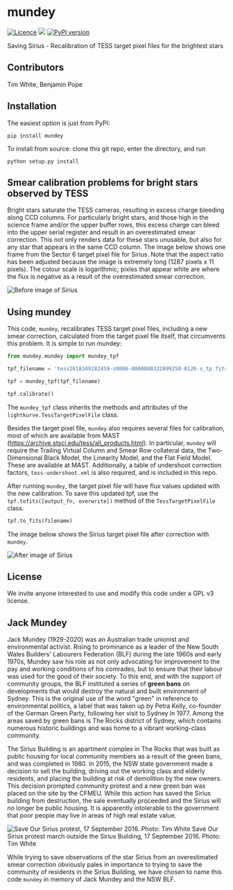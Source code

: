 # mundey
[![Licence](http://img.shields.io/badge/license-GPLv3-blue.svg?style=flat)](http://www.gnu.org/licenses/gpl-3.0.html)
![](https://github.com/hvidy/mundey/workflows/integration/badge.svg)
[![PyPI version](https://badge.fury.io/py/mundey.svg)](https://badge.fury.io/py/mundey)

Saving Sirius - Recalibration of TESS target pixel files for the brightest stars

## Contributors

Tim White, Benjamin Pope

## Installation

The easiest option is just from PyPI:

`pip install mundey`

To install from source: clone this git repo, enter the directory, and run

`python setup.py install`

## Smear calibration problems for bright stars observed by TESS

Bright stars saturate the TESS cameras, resulting in excess charge bleeding along CCD columns. For particularly bright stars, and those high in the science frame and/or the upper buffer rows, this excess charge can bleed into the upper serial register and result in an overestimated smear correction. This not only renders data for these stars unusable, but also for any star that appears in the same CCD column. The image below shows one frame from the Sector 6 target pixel file for Sirius. Note that the aspect ratio has been adjusted because the image is extremely long (1287 pixels x 11 pixels). The colour scale is logarithmic; pixles that appear white are where the flux is negative as a result of the overestimated smear correction.

![Before image of Sirius](/images/Sirius-before.png)

## Using mundey

This code, `mundey`, recalibrates TESS target pixel files, including a new smear correction, calculated from the target pixel file itself, that circumvents this problem. It is simple to run mundey:

```python
from mundey.mundey import mundey_tpf

tpf_filename = 'tess2018349182459-s0006-0000000322899250-0126-s_tp.fits'

tpf = mundey_tpf(tpf_filename)

tpf.calibrate()
```

The `mundey_tpf` class inherits the methods and attributes of the `lightkurve.TessTargetPixelFile` class.

Besides the target pixel file, `mundey` also requires several files for calibration, most of which are available from MAST (https://archive.stsci.edu/tess/all_products.html). In particular, `mundey` will require the Trailing Virtual Column and Smear Row collateral data, the Two-Dimensional Black Model, the Linearity Model, and the Flat Field Model. These are available at MAST. Additionally, a table of undershoot correction factors, `tess-undershoot.xml` is also required, and is included in this repo.

After running `mundey`, the target pixel file will have flux values updated with the new calibration. To save this updated tpf, use the `tpf.tofits([output_fn, overwrite])` method of the `TessTargetPixelFile` class.

```python
tpf.to_fits(filename)
```

The image below shows the Sirius target pixel file after correction with `mundey`.

![After image of Sirius](/images/Sirius-after.png)

## License

We invite anyone interested to use and modify this code under a GPL v3 license. 

## Jack Mundey

Jack Mundey (1929-2020) was an Australian trade unionist and environmental activist. Rising to prominance as a leader of the New South Wales Builders' Labourers Federation (BLF) during the late 1960s and early 1970s, Mundey saw his role as not only advocating for improvement to the pay and working conditions of his comrades, but to ensure that their labour was used for the good of their society. To this end, and with the support of community groups, the BLF instituted a series of **green bans** on developments that would destroy the natural and built environment of Sydney. This is the original use of the word "green" in reference to environmental politics, a label that was taken up by Petra Kelly, co-founder of the German Green Party, following her visit to Sydney in 1977. Among the areas saved by green bans is The Rocks district of Sydney, which contains numerous historic buildings and was home to a vibrant working-class community.

The Sirius Building is an apartment complex in The Rocks that was built as public housing for local community members as a result of the green bans, and was completed in 1980. In 2015, the NSW state government made a decision to sell the building, driving out the working class and elderly residents, and placing the building at risk of demolition by the new owners. This decision prompted community protest and a new green ban was placed on the site by the CFMEU. While this action has saved the Sirius building from destruction, the sale eventually proceeded and the Sirius will no longer be public housing. It is apparently intolerable to the government that poor people may live in areas of high real estate value.

![Save Our Sirius protest, 17 September 2016. Photo: Tim White](/images/SaveOurSirius-2016-09-17.jpg)
Save Our Sirius protest march outside the Sirius Building, 17 September 2016. Photo: Tim White

While trying to save observations of the star Sirius from an overestimated smear correction obviously pales in importance to trying to save the community of residents in the Sirius Building, we have chosen to name this code `mundey` in memory of Jack Mundey and the NSW BLF.